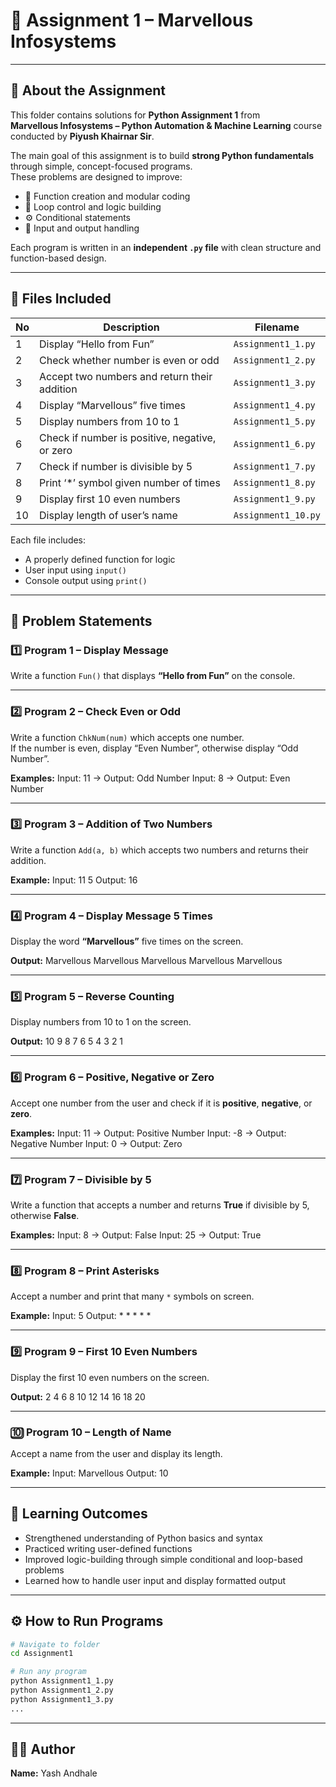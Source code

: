 
# 🧠 Assignment 1 – Marvellous Infosystems

---

## 📘 About the Assignment

This folder contains solutions for **Python Assignment 1** from  
**Marvellous Infosystems – Python Automation & Machine Learning** course conducted by **Piyush Khairnar Sir**.  


The main goal of this assignment is to build **strong Python fundamentals** through simple, concept-focused programs.  
These problems are designed to improve:
- 🧩 Function creation and modular coding  
- 🔁 Loop control and logic building  
- ⚙️ Conditional statements  
- 💬 Input and output handling  

Each program is written in an **independent `.py` file** with clean structure and function-based design.

---

## 📁 Files Included

| No | Description | Filename |
|----|--------------|-----------|
| 1 | Display “Hello from Fun” | `Assignment1_1.py` |
| 2 | Check whether number is even or odd | `Assignment1_2.py` |
| 3 | Accept two numbers and return their addition | `Assignment1_3.py` |
| 4 | Display “Marvellous” five times | `Assignment1_4.py` |
| 5 | Display numbers from 10 to 1 | `Assignment1_5.py` |
| 6 | Check if number is positive, negative, or zero | `Assignment1_6.py` |
| 7 | Check if number is divisible by 5 | `Assignment1_7.py` |
| 8 | Print ‘*’ symbol given number of times | `Assignment1_8.py` |
| 9 | Display first 10 even numbers | `Assignment1_9.py` |
| 10 | Display length of user’s name | `Assignment1_10.py` |

Each file includes:
- A properly defined function for logic  
- User input using `input()`  
- Console output using `print()`  

---

## 🧩 Problem Statements

### 1️⃣ Program 1 – Display Message
Write a function `Fun()` that displays **“Hello from Fun”** on the console.

---

### 2️⃣ Program 2 – Check Even or Odd
Write a function `ChkNum(num)` which accepts one number.  
If the number is even, display “Even Number”, otherwise display “Odd Number”.

**Examples:**
Input: 11 → Output: Odd Number
Input: 8 → Output: Even Number


---

### 3️⃣ Program 3 – Addition of Two Numbers
Write a function `Add(a, b)` which accepts two numbers and returns their addition.

**Example:**
Input: 11 5
Output: 16

---

### 4️⃣ Program 4 – Display Message 5 Times
Display the word **“Marvellous”** five times on the screen.

**Output:**
Marvellous
Marvellous
Marvellous
Marvellous
Marvellous

---

### 5️⃣ Program 5 – Reverse Counting
Display numbers from 10 to 1 on the screen.

**Output:**
10 9 8 7 6 5 4 3 2 1

---

### 6️⃣ Program 6 – Positive, Negative or Zero
Accept one number from the user and check if it is **positive**, **negative**, or **zero**.

**Examples:**
Input: 11 → Output: Positive Number
Input: -8 → Output: Negative Number
Input: 0 → Output: Zero

---

### 7️⃣ Program 7 – Divisible by 5
Write a function that accepts a number and returns **True** if divisible by 5, otherwise **False**.

**Examples:**
Input: 8 → Output: False
Input: 25 → Output: True


---

### 8️⃣ Program 8 – Print Asterisks
Accept a number and print that many `*` symbols on screen.

**Example:**
Input: 5
Output: * * * * *

---

### 9️⃣ Program 9 – First 10 Even Numbers
Display the first 10 even numbers on the screen.

**Output:**
2 4 6 8 10 12 14 16 18 20

---

### 🔟 Program 10 – Length of Name
Accept a name from the user and display its length.

**Example:**
Input: Marvellous
Output: 10

---

## 🎯 Learning Outcomes
- Strengthened understanding of Python basics and syntax  
- Practiced writing user-defined functions  
- Improved logic-building through simple conditional and loop-based problems  
- Learned how to handle user input and display formatted output  


---

## ⚙️ How to Run Programs

```bash
# Navigate to folder
cd Assignment1

# Run any program
python Assignment1_1.py
python Assignment1_2.py
python Assignment1_3.py
...
```
---
## 👨‍💻 Author
**Name:** Yash Andhale 
